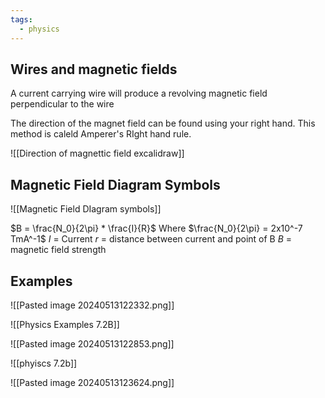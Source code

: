 ```yaml
---
tags:
  - physics
---
```

## Wires and magnetic fields
A current carrying wire will produce a revolving magnetic field perpendicular to the wire 

The direction of the magnet field can be found using your right hand. This method is caleld Amperer's RIght hand rule.  

![[Direction of magnettic field excalidraw]]
## Magnetic Field Diagram Symbols

![[Magnetic Field DIagram symbols]]

$B = \frac{N_0}{2\pi} * \frac{I}{R}$
Where $\frac{N_0}{2\pi} = 2x10^-7 TmA^-1$
$I$ = Current 
$r$ = distance between current and point of B 
$B$ = magnetic field strength


## Examples

![[Pasted image 20240513122332.png]]

![[Physics Examples 7.2B]]


![[Pasted image 20240513122853.png]]

![[phyiscs 7.2b]]


![[Pasted image 20240513123624.png]]

